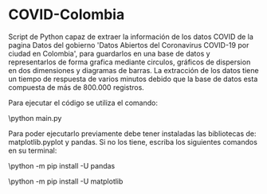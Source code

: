 # COVID-Colombia
Script de Python capaz de extraer la información de los datos COVID de la pagina Datos del gobierno 'Datos Abiertos del Coronavirus COVID-19 por ciudad en Colombia', para guardarlos en
una base de datos y representarlos de forma grafica mediante circulos, gráficos de dispersion en dos dimensiones y diagramas de barras.
La extracción de los datos tiene un tiempo de respuesta de varios minutos debido que la base de datos esta compuesta de más de 800.000 registros.  

Para ejecutar el código se utiliza el comando:

\python main.py

Para poder ejecutarlo previamente debe tener instaladas las bibliotecas de: matplotlib.pyplot y pandas. Si no los tiene, escriba los siguientes comandos en su terminal:

\python -m pip install -U pandas

\python -m pip install -U matplotlib
